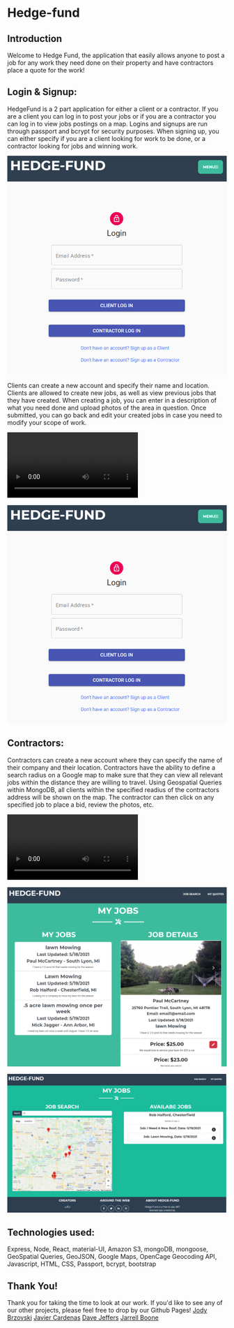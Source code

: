 # Hedge-fund

## Introduction

Welcome to Hedge Fund, the application that easily allows anyone to post a job for any work they need done on their property and have contractors place a quote for the work!

## Login & Signup:

HedgeFund is a 2 part application for either a client or a contractor.  If you are a client you can log in to post your jobs or if you are a contractor you can log in to view jobs postings on a map.  Logins and signups are run through passport and bcrypt for security purposes. When signing up, you can either specify if you are a client looking for work to be done, or a contractor looking for jobs and winning work.

![Hedge Fund: Login](https://github.com/JarellB4/Hedge-fund/blob/main/client/public/images/hedgefund%20login.png)

Clients can create a new account and specify their name and location. Clients are allowed to create new jobs, as well as view previous jobs that they have created. When creating a job, you can enter in a description of what you need done and upload photos of the area in question. Once submitted, you can go back and edit your created jobs in case you need to modify your scope of work. 

![Client](public/images/HedgeFundClient.mp4)

![Hedge Fund: Client Homepage](https://github.com/JarellB4/Hedge-fund/blob/main/client/public/images/hedgefund%20login.png)

## Contractors:

Contractors can create a new account where they can specify the name of their company and their location. Contractors have the ability to define a search radius on a Google map to make sure that they can view all relevant jobs within the distance they are willing to travel. Using Geospatial Queries within MongoDB, all clients within the specified readius of the contractors address will be shown on the map. The contractor can then click on any specified job to place a bid, review the photos, etc.

![Contractor](public/images/HedgeFundContractor.mp4)

![Hedge Fund: Contractor Homepage](https://github.com/JarellB4/Hedge-fund/blob/main/client/public/images/contractor_homepage.png)

![Hedge Fund: Contractor Job Search](https://github.com/JarellB4/Hedge-fund/blob/main/client/public/images/contractor_jobsearch.png)

## Technologies used:

Express, Node, React, material-UI, Amazon S3, mongoDB, mongoose, GeoSpatial Queries, GeoJSON, Google Maps, OpenCage Geocoding API, Javascript, HTML, CSS, Passport, bcrypt, bootstrap

## Thank You!

Thank you for taking the time to look at our work. If you'd like to see any of our other projects, please feel free to drop by our Github Pages!
[Jody Brzovski](https://github.com/JodyBrzo)
[Javier Cardenas](https://github.com/Glatorian13)
[Dave Jeffers](https://github.com/zdjeffers)
[Jarrell Boone](https://github.com/JarellB4)

